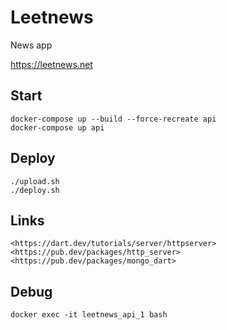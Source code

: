 # Leetnews

News app

<https://leetnews.net>

## Start

    docker-compose up --build --force-recreate api
    docker-compose up api

## Deploy

    ./upload.sh
    ./deploy.sh

## Links

    <https://dart.dev/tutorials/server/httpserver>
    <https://pub.dev/packages/http_server>
    <https://pub.dev/packages/mongo_dart>

## Debug

    docker exec -it leetnews_api_1 bash
